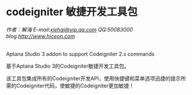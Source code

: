 codeigniter 敏捷开发工具包
=================

###### 作者：解海   E-mail:xiehai@vip.qq.com    QQ:50083000    blog:http://www.hiceon.com

Aptana Studio 3 addon to support Codeigniter 2.x commands

基于Aptana Studio 3的Codeigniter敏捷开发工具包。

该工具包集成所有的Codeigniter开发API，使用快捷键和菜单选项迅捷的提示所需的Codeigniter代码，使敏捷的Codeigniter更加敏捷！